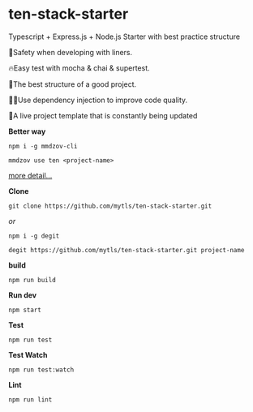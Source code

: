 # ten-stack-starter
Typescript + Express.js + Node.js Starter with best practice structure

🦺Safety when developing with liners.

🔥Easy test with mocha & chai & supertest.

🚀The best structure of a good project.

👨‍💻Use dependency injection to improve code quality.

🔄A live project template that is constantly being updated

**Better way**

```npm
npm i -g mmdzov-cli
```

```npm
mmdzov use ten <project-name>
```
[more detail...](https://github.com/mmdzov/mmdzov-cli) 


**Clone**

```npm
git clone https://github.com/mytls/ten-stack-starter.git
```
*or*
```npm
npm i -g degit
```
```npm
degit https://github.com/mytls/ten-stack-starter.git project-name
```


**build**

```npm
npm run build
```

**Run dev**

```npm
npm start
```

**Test**

```npm
npm run test
```

**Test Watch**

```npm
npm run test:watch
```

**Lint**

```npm
npm run lint
```

